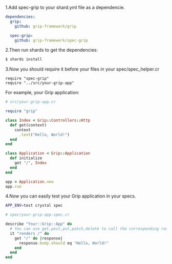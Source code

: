 1.Add spec-grip to your shard.yml file as a dependencie.

```yaml
dependencies:
  grip:
    github: grip-framework/grip

  spec-grip:
    github: grip-framework/spec-grip
```

2.Then run shards to get the dependencies:

```bash
$ shards install
```

3.Now you should require it before your files in your spec/spec_helper.cr

```
require "spec-grip"
require "../src/your-grip-app"
```

For example, your Grip application:

```ruby
# src/your-grip-app.cr

require "grip"

class Index < Grip::Controllers::Http
  def get(context)
    context
      .text("Hello, World!")
  end
end

class Application < Grip::Application
  def initialize
    get "/", Index
  end
end

app = Application.new
app.run
```

4.Now you can easily test your Grip application in your specs.

```bash
APP_ENV=test crystal spec
```

```ruby
# spec/your-grip-app-spec.cr

describe "Your::Grip::App" do
  # You can use get,post,put,patch,delete to call the corresponding route.
  it "renders /" do
    get "/" do |response|
      response.body.should eq "Hello, World!"
    end
  end
end
```
